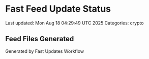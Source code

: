 # Fast Feed Update Status
Last updated: Mon Aug 18 04:29:49 UTC 2025
Categories: crypto

## Feed Files Generated

Generated by Fast Updates Workflow
